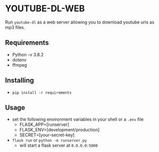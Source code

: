 # YOUTUBE-DL-WEB

Run `youtube-dl` as a web server allowing you to download youtube urls as mp3 files.

## Requirements

- Python -v 3.8.2
- dotenv
- ffmpeg

## Installing

- `pip install -r requirements`

## Usage

- set the following environment variables in your shell or a `.env` file
  - FLASK_APP=[runserver]
  - FLASK_ENV=[development/production]
  - SECRET=[your-secret-key]
- `flask run` or `python -m runserver.py`
  - will start a flask server at `0.0.0.0:5000`
